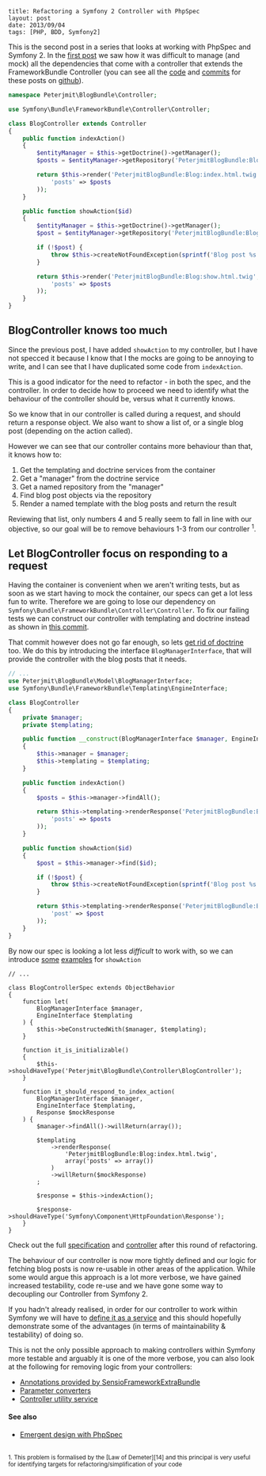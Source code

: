 ```
title: Refactoring a Symfony 2 Controller with PhpSpec
layout: post
date: 2013/09/04
tags: [PHP, BDD, Symfony2]
```

This is the second post in a series that looks at working with PhpSpec and Symfony 2.
In the [first post][1] we saw how it was difficult to manage (and mock) all
the dependencies that come with a controller that extends the FrameworkBundle
Controller (you can see all the [code][2] and [commits][3] for these posts on
[github][2]).

```php
namespace Peterjmit\BlogBundle\Controller;

use Symfony\Bundle\FrameworkBundle\Controller\Controller;

class BlogController extends Controller
{
    public function indexAction()
    {
        $entityManager = $this->getDoctrine()->getManager();
        $posts = $entityManager->getRepository('PeterjmitBlogBundle:Blog')->findAll();

        return $this->render('PeterjmitBlogBundle:Blog:index.html.twig', array(
            'posts' => $posts
        ));
    }

    public function showAction($id)
    {
        $entityManager = $this->getDoctrine()->getManager();
        $post = $entityManager->getRepository('PeterjmitBlogBundle:Blog')->find($id);

        if (!$post) {
            throw $this->createNotFoundException(sprintf('Blog post %s was not found', $id));
        }

        return $this->render('PeterjmitBlogBundle:Blog:show.html.twig', array(
            'posts' => $posts
        ));
    }
}
```

## BlogController knows too much
Since the previous post, I have added `showAction` to my controller, but I have
not specced it because I know that I the mocks are going to be annoying to write,
and I can see that I have duplicated some code from `indexAction`.

This is a good indicator for the need to refactor - in both the spec, and the
controller. In order to decide how to proceed we need to identify what the
behaviour of the controller should be, versus what it currently knows.

So we know that in our controller is called during a request, and should
return a response object. We also want to show a list of, or a single blog post
(depending on the action called).

However we can see that our controller contains more behaviour than that, it knows
how to:

1. Get the templating and doctrine services from the container
2. Get a "manager" from the doctrine service
3. Get a named repository from the "manager"
4. Find blog post objects via the repository
5. Render a named template with the blog posts and return the result

Reviewing that list, only numbers 4 and 5 really seem to fall in line with
our objective, so our goal will be to remove behaviours 1-3 from our controller
<sup>1</sup>.

## Let BlogController focus on responding to a request
Having the container is convenient when we aren't writing tests, but as soon as we
start having to mock the container, our specs can get a lot less fun to write.
Therefore we are going to lose our dependency on
`Symfony\Bundle\FrameworkBundle\Controller\Controller`. To fix our failing tests
we can construct our controller with templating and doctrine instead as shown
in [this commit][4].

That commit however does not go far enough, so lets [get rid of doctrine][5] too.
We do this by introducing the interface `BlogManagerInterface`, that will
provide the controller with the blog posts that it needs.

```php
// ...
use Peterjmit\BlogBundle\Model\BlogManagerInterface;
use Symfony\Bundle\FrameworkBundle\Templating\EngineInterface;

class BlogController
{
    private $manager;
    private $templating;

    public function __construct(BlogManagerInterface $manager, EngineInterface $templating)
    {
        $this->manager = $manager;
        $this->templating = $templating;
    }

    public function indexAction()
    {
        $posts = $this->manager->findAll();

        return $this->templating->renderResponse('PeterjmitBlogBundle:Blog:index.html.twig', array(
            'posts' => $posts
        ));
    }

    public function showAction($id)
    {
        $post = $this->manager->find($id);

        if (!$post) {
            throw $this->createNotFoundException(sprintf('Blog post %s was not found', $id));
        }

        return $this->templating->renderResponse('PeterjmitBlogBundle:Blog:show.html.twig', array(
            'post' => $post
        ));
    }
}
```

By now our spec is looking a lot less _difficult_ to work with, so we can introduce
[some][6] [examples][7] for `showAction`

```
// ...

class BlogControllerSpec extends ObjectBehavior
{
    function let(
        BlogManagerInterface $manager,
        EngineInterface $templating
    ) {
        $this->beConstructedWith($manager, $templating);
    }

    function it_is_initializable()
    {
        $this->shouldHaveType('Peterjmit\BlogBundle\Controller\BlogController');
    }

    function it_should_respond_to_index_action(
        BlogManagerInterface $manager,
        EngineInterface $templating,
        Response $mockResponse
    ) {
        $manager->findAll()->willReturn(array());

        $templating
            ->renderResponse(
                'PeterjmitBlogBundle:Blog:index.html.twig',
                array('posts' => array())
            )
            ->willReturn($mockResponse)
        ;

        $response = $this->indexAction();

        $response->shouldHaveType('Symfony\Component\HttpFoundation\Response');
    }
}
```

Check out the full [specification][8] and [controller][9] after this round of
refactoring.

The behaviour of our controller is now more tightly defined and our logic for
fetching blog posts is now re-usable in other areas of the application. While
some would argue this approach is a lot more verbose, we have gained increased
testability, code re-use and we have gone some way to decoupling our Controller
from Symfony 2.



If you hadn't already realised, in order for our controller to work within Symfony
we will have to [define it as a service][10] and this should hopefully
demonstrate some of the advantages (in terms of maintainability & testability)
of doing so.

This is not the only possible approach to making controllers within Symfony
more testable and arguably it is one of the more verbose, you can also look at
the following for removing logic from your controllers:

* [Annotations provided by SensioFrameworkExtraBundle][11]
* [Parameter converters][12]
* [Controller utility service][13]


#### See also
 * [Emergent design with PhpSpec][15]

<br>

<small>
  1. This problem is formalised by the [Law of Demeter][14] and this principal is
  very useful for identifying targets for refactoring/simplification of your code
</small>

[1]: /blog/getting-started-with-phpspec-and-symfony-2.html
[2]: https://github.com/peterjmit/getting-started-with-phpspec-and-symfony-2
[3]: https://github.com/peterjmit/getting-started-with-phpspec-and-symfony-2/commits/master
[4]: https://github.com/peterjmit/getting-started-with-phpspec-and-symfony-2/commit/3d5de3432698af520eb30c915e278d39bf53093a
[5]: https://github.com/peterjmit/getting-started-with-phpspec-and-symfony-2/commit/4a87e1d447c106e479b335a0a95c81d4feddfefa
[6]: https://github.com/peterjmit/getting-started-with-phpspec-and-symfony-2/commit/f9391b7ab4ed7e397dba92a7f6f77f979f04bb8f
[7]: https://github.com/peterjmit/getting-started-with-phpspec-and-symfony-2/commit/c2ecd55091b8e2003ee8633fa96af2690dcbc10f
[8]: https://github.com/peterjmit/getting-started-with-phpspec-and-symfony-2/blob/c2ecd55091b8e2003ee8633fa96af2690dcbc10f/spec/Peterjmit/BlogBundle/Controller/BlogControllerSpec.php
[9]: https://github.com/peterjmit/getting-started-with-phpspec-and-symfony-2/blob/c2ecd55091b8e2003ee8633fa96af2690dcbc10f/src/Peterjmit/BlogBundle/Controller/BlogController.php
[10]: http://symfony.com/doc/current/cookbook/controller/service.html
[11]: http://symfony.com/doc/current/bundles/SensioFrameworkExtraBundle/index.html
[12]: http://whitewashing.de/2013/02/19/extending_symfony2__paramconverter.html
[13]: http://www.whitewashing.de/2013/06/27/extending_symfony2__controller_utilities.html
[14]: http://www.slideshare.net/marcello.duarte/emergent-design-with-phpspec
[15]: http://en.wikipedia.org/wiki/Law_of_Demeter

